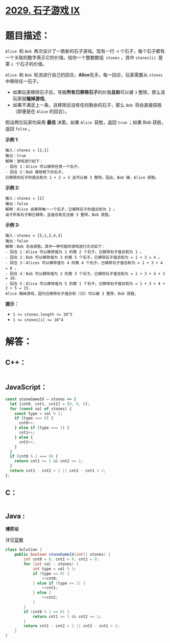 # [2029. 石子游戏 IX](https://leetcode-cn.com/problems/stone-game-ix/)

# 题目描述：

`Alice `和 `Bob `再次设计了一款新的石子游戏。现有一行` n` 个石子，每个石子都有一个关联的数字表示它的价值。给你一个整数数组` stones` ，其中 `stones[i] `是第 `i `个石子的价值。

`Alice `和 `Bob `轮流进行自己的回合，**Alice**先手。每一回合，玩家需要从 `stones` 中移除任一石子。

- 如果玩家移除石子后，导致**所有已移除石子**的价值**总和**可以被 `3` 整除，那么该玩家就**输掉游戏**。
- 如果不满足上一条，且移除后没有任何剩余的石子，那么 `Bob `将会直接获胜（即便是在 `Alice` 的回合）。

 假设两位玩家均采用 **最佳** 决策。如果 `Alice `获胜，返回 `true` ；如果 Bob 获胜，返回 `false` 。  



**示例 1:**

```
输入：stones = [2,1]
输出：true
解释：游戏进行如下：
- 回合 1：Alice 可以移除任意一个石子。
- 回合 2：Bob 移除剩下的石子。 
已移除的石子的值总和为 1 + 2 = 3 且可以被 3 整除。因此，Bob 输，Alice 获胜。
```


 **示例 2:**

```
输入：stones = [2]
输出：false
解释：Alice 会移除唯一一个石子，已移除石子的值总和为 2 。 
由于所有石子都已移除，且值总和无法被 3 整除，Bob 获胜。
```


 **示例 3:**

```
输入：stones = [5,1,2,4,3]
输出：false
解释：Bob 总会获胜。其中一种可能的游戏进行方式如下：
- 回合 1：Alice 可以移除值为 1 的第 2 个石子。已移除石子值总和为 1 。
- 回合 2：Bob 可以移除值为 3 的第 5 个石子。已移除石子值总和为 = 1 + 3 = 4 。
- 回合 3：Alices 可以移除值为 4 的第 4 个石子。已移除石子值总和为 = 1 + 3 + 4 = 8 。
- 回合 4：Bob 可以移除值为 2 的第 3 个石子。已移除石子值总和为 = 1 + 3 + 4 + 2 = 10.
- 回合 5：Alice 可以移除值为 5 的第 1 个石子。已移除石子值总和为 = 1 + 3 + 4 + 2 + 5 = 15.
Alice 输掉游戏，因为已移除石子值总和（15）可以被 3 整除，Bob 获胜。
```


**提示：**

- `1 <= stones.length <= 10^5`
- `1 <= stones[i] <= 10^4`


# 解答：

## C++：

```cpp

```

## JavaScript：

```javascript
const stoneGameIX = stones => {
  let [cnt0, cnt1, cnt2] = [0, 0, 0];
  for (const val of stones) {
    const type = val % 3;
    if (type === 0) {
      cnt0++;
    } else if (type === 1) {
      cnt1++;
    } else {
      cnt2++;
    }
  }
  if (cnt0 % 2 === 0) {
    return cnt1 >= 1 && cnt2 >= 1;
  }
  return cnt1 - cnt2 > 2 || cnt2 - cnt1 > 2;
};
```

## C：

```c

```

## Java :

**博弈论**  

详见[官解](https://leetcode-cn.com/problems/stone-game-ix/solution/shi-zi-you-xi-ix-by-leetcode-solution-kk5f/)

```java
class Solution {
    public boolean stoneGameIX(int[] stones) {
        int cnt0 = 0, cnt1 = 0, cnt2 = 0;
        for (int val : stones) {
            int type = val % 3;
            if (type == 0) {
                ++cnt0;
            } else if (type == 1) {
                ++cnt1;
            } else {
                ++cnt2;
            }
        }
        if (cnt0 % 2 == 0) {
            return cnt1 >= 1 && cnt2 >= 1;
        }
        return cnt1 - cnt2 > 2 || cnt2 - cnt1 > 2;
    }
}
```

